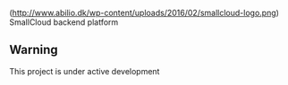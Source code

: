 (http://www.abilio.dk/wp-content/uploads/2016/02/smallcloud-logo.png)
SmallCloud backend platform

## Warning
This project is under active development
